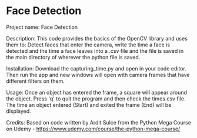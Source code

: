# Face Detection

Project name: Face Detection

Description: This code provides the basics of the OpenCV library and uses them to: Detect faces that enter the camera, write the time a face is detected and the time a face leaves into a .csv file and the file is saved in the main directory of wherever the python file is saved.

Installation: Download the capturing_time.py and open in your code editor. Then run the app and new windows will open with camera frames that have different filters on them.

Usage: Once an object has entered the frame, a square will appear around the object. Press 'q' to quit the program and then check the times.csv file. The time an object entered (Start) and exited the frame (End) will be displayed.

Credits: Based on code written by Ardit Sulce from the Python Mega Course on Udemy - https://www.udemy.com/course/the-python-mega-course/
